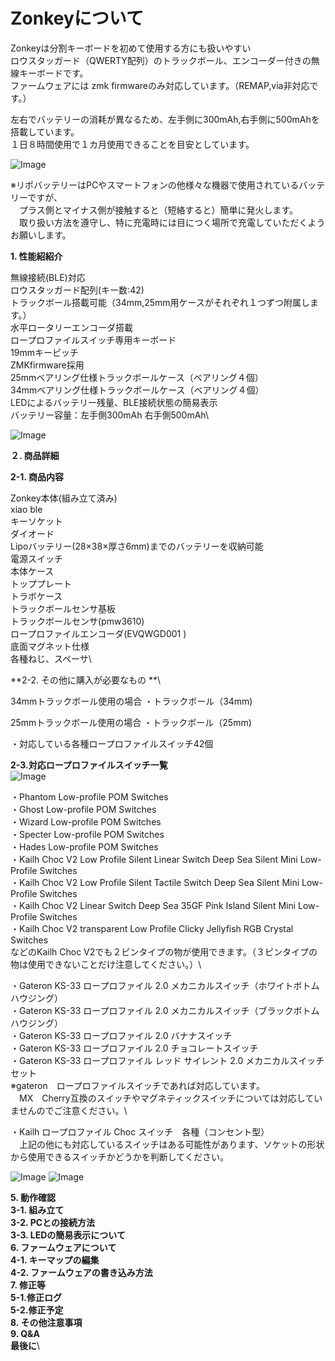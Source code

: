 # Zonkeyについて

Zonkeyは分割キーボードを初めて使用する方にも扱いやすい\
ロウスタッガード（QWERTY配列）のトラックボール、エンコーダー付きの無線キーボードです。\
ファームウェアには zmk firmwareのみ対応しています。（REMAP,via非対応です。）

左右でバッテリーの消耗が異なるため、左手側に300mAh,右手側に500mAhを搭載しています。\
１日８時間使用で１カ月使用できることを目安としています。


![Image](https://github.com/user-attachments/assets/8a479e45-fbee-44db-97cd-d00713b36cb2)

※リポバッテリーはPCやスマートフォンの他様々な機器で使用されているバッテリーですが、\
　プラス側とマイナス側が接触すると（短絡すると）簡単に発火します。\
　取り扱い方法を遵守し、特に充電時には目につく場所で充電していただくようお願いします。
 

**1. 性能紹紹介**

無線接続(BLE)対応\
ロウスタッガード配列(キー数:42)\
トラックボール搭載可能（34mm,25mm用ケースがそれぞれ１つずつ附属します。）\
水平ロータリーエンコーダ搭載\
ロープロファイルスイッチ専用キーボード\
19mmキーピッチ\
ZMKfirmware採用\
25mmベアリング仕様トラックボールケース（ベアリング４個）\
34mmベアリング仕様トラックボールケース（ベアリング４個）\
LEDによるバッテリー残量、BLE接続状態の簡易表示\
バッテリー容量：左手側300mAh  右手側500mAh\

![Image](https://github.com/user-attachments/assets/5f487546-771b-44a3-b13c-cabdf2f41b11)

**２. 商品詳細**

**2-1. 商品内容**

Zonkey本体(組み立て済み)\
xiao ble\
キーソケット\
ダイオード\
Lipoバッテリー(28×38×厚さ6mm)までのバッテリーを収納可能\
電源スイッチ\
本体ケース\
トッププレート\
トラボケース\
トラックボールセンサ基板\
トラックボールセンサ(pmw3610)\
ロープロファイルエンコーダ(EVQWGD001 )\
底面マグネット仕様\
各種ねじ、スペーサ\


**2-2. その他に購入が必要なもの **\
 
34mmトラックボール使用の場合
・トラックボール（34mm)

25mmトラックボール使用の場合
・トラックボール（25mm)

・対応している各種ロープロファイルスイッチ42個



**2-3.対応ロープロファイルスイッチ一覧**\
![Image](https://github.com/user-attachments/assets/03dbc5da-85f1-4aac-bc44-5c0c68d64fdc)

・Phantom Low-profile POM Switches\
・Ghost Low-profile POM Switches\
・Wizard Low-profile POM Switches\
・Specter Low-profile POM Switches\
・Hades Low-profile POM Switches\
・Kailh Choc V2 Low Profile Silent Linear Switch Deep Sea Silent Mini Low-Profile Switches\
・Kailh Choc V2 Low Profile Silent Tactile Switch Deep Sea Silent Mini Low-Profile Switches\
・Kailh Choc V2 Linear Switch Deep Sea 35GF Pink Island Silent Mini Low-Profile Switches\
・Kailh Choc V2 transparent Low Profile Clicky Jellyfish RGB Crystal Switches\
などのKailh Choc V2でも２ピンタイプの物が使用できます。（３ピンタイプの物は使用できないことだけ注意してください。）\

・Gateron KS-33 ロープロファイル 2.0 メカニカルスイッチ（ホワイトボトムハウジング）\
・Gateron KS-33 ロープロファイル 2.0 メカニカルスイッチ（ブラックボトムハウジング）\
・Gateron KS-33 ロープロファイル 2.0 バナナスイッチ\
・Gateron KS-33 ロープロファイル 2.0 チョコレートスイッチ\
・Gateron KS-33 ロープロファイル レッド サイレント 2.0 メカニカルスイッチセット\
※gateron　ロープロファイルスイッチであれば対応しています。\
　MX　Cherry互換のスイッチやマグネティックスイッチについては対応していませんのでご注意ください。\

 ・Kailh ロープロファイル Choc スイッチ　各種（コンセント型）\
　上記の他にも対応しているスイッチはある可能性があります、ソケットの形状から使用できるスイッチかどうかを判断してください。

 ![Image](https://github.com/user-attachments/assets/464428ef-828a-4770-b0cc-90586c19c4cb)
 ![Image](https://github.com/user-attachments/assets/8688c4ff-4236-4a42-a4be-1c67b1a00004)


**5. 動作確認**\
**3-1. 組み立て**\
**3-2. PCとの接続方法**\
**3-3. LEDの簡易表示について**\
**6. ファームウェアについて**\
**4-1. キーマップの編集**\
**4-2. ファームウェアの書き込み方法**\
**7. 修正等**\
**5-1.修正ログ**\
**5-2.修正予定**\
**8. その他注意事項**\
**9. Q&A**\
**最後に**\
